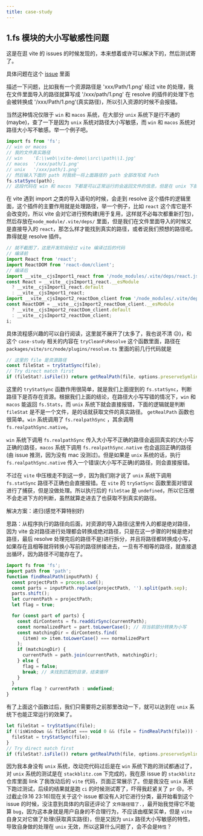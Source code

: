 ```yaml
---
title: case-study
---
```


## 1.fs 模块的大小写敏感性问题

这是在逛 vite 的 issues 的时候发现的，本来想着或许可以解决下的，然后测试寄了。

具体问题在这个 [issue](https://github.com/vitejs/vite/issues/14374) 里面

描述一下问题，比如我有一个资源路径是 'xxx/Path/1.png' 经过 vite 的处理，我在文件里面导入的路径就算写成 '/xxx/path/1.png' 在 resolve 的插件的处理下也会被转换成 '/xxx/Path/1.png'(真实路径)，所以引入资源的时候不会报错。

当然这种情况仅限于 `win` 和 `macos` 系统，在大部分 `unix` 系统下是行不通的(maybe)，查了一下是因为 `unix` 系统对路径大小写敏感，而 `win` 和 `macos` 系统对路径大小写不敏感。举一个例子吧。

```js
import fs from 'fs';
// win or macos
// 我的文件真实路径
// win    'E:\\web\\vite-demo\\src\\path\\1.jpg'
// macos  '/xxx/path/1.png'
// unix   '/xxx/path/1.png'
// 然后输入下面的 path 时我统一将上面路径的 path 全部改写成 Path
fs.statSync(path);
// 这段代码在 win 和 macos 下都是可以正常运行的会返回文件的信息，但是在 unix 下就会报错
```

在 vite 遇到 import 之类的导入语句的时候，会走到 resolve 这个插件的逻辑里面，这个插件的主要作用就是处理路径，举一个例子，比如 `react` 这个库它是不会改变的，所以 vite 会对它进行预构建(用于复用，这样就不必每次都重新打包)，然后存放在`node_module/.vite/deps/` 里面，但是我们在文件里面导入的时候又是直接导入的 `react`，那怎么样才能找到真实的路径，或者说我们预想的路径呢。靠得就是 resolve 插件。

```js
// 就不截图了，这是开发阶段经过 vite 编译过后的代码
// 编译前
import React from 'react';
import ReactDOM from 'react-dom/client';
// 编译后
import __vite__cjsImport1_react from '/node_modules/.vite/deps/react.js?v=cd158394';
const React = __vite__cjsImport1_react.__esModule
  ? __vite__cjsImport1_react.default
  : __vite__cjsImport1_react;
import __vite__cjsImport2_reactDom_client from '/node_modules/.vite/deps/react-dom_client.js?v=fd88a28b';
const ReactDOM = __vite__cjsImport2_reactDom_client.__esModule
  ? __vite__cjsImport2_reactDom_client.default
  : __vite__cjsImport2_reactDom_client;
i;
```

具体流程感兴趣的可以自行阅读，这里就不展开了(太多了，我也说不清 😥)，和这个 `case-study` 相关的内容在 `tryCleanFsResolve` 这个函数里面，路径在 `packages/vite/src/node/plugins/resolve.ts` 里面的前几行代码就是

```js
// 这里的 file 是资源路径
const fileStat = tryStatSync(file);
// Try direct match first
if (fileStat?.isFile()) return getRealPath(file, options.preserveSymlinks);
```

这里的 `tryStatSync` 函数作用很简单，就是我们上面提到的 `fs.statSync`，判断路径下是否存在资源。根据我们上面的结论，在路径大小写写错的情况下，`win` 和 `macos` 能返回 `fs.Stats`，而 `unix` 系统下就会直接报错，下面的逻辑就是判断 `fileStat` 是不是一个文件，是的话就获取文件的真实路径。 `getRealPath` 函数也很简单。`win` 系统调用了 `fs.realpathSync` ，其余调用 `fs.realpathSync.native`。

`win` 系统下调用 `fs.realpathSync` 传入大小写不正确的路径会返回真实的(大小写正确的)路径，`macos` 系统下调用 `fs.realpathSync.native` 也会返回正确的路径(由 issue 推测，因为没有 mac 没测过)。但是如果是 `unix` 系统的话，执行 `fs.realpathSync.native` 传入一个错误(大小写不正确)的路径，则会直接报错。

不过在 `vite` 中压根走不到这一步，因为我们刚才说了 `unix` 系统下调用 `fs.statSync` 路径不正确也会直接报错。在 `vite` 的 `trySatSync` 函数里面对错误进行了捕获，但是没做处理。所以执行后的 `fileStae` 是 `undefined`，所以它压根不会走进下方的判断，虽然就算走进去了也获取不到真实的路径。

解决方案：递归(感觉不算特别好)

思路：从程序执行的路径向后面，对资源的导入路径(这里传入的都是绝对路径，因为 vite 会对路径进行处理都会转换成绝对路径，只是在这一步骤的时候是绝对路径，最后 resolve 处理完后的路径不是)进行拆分，并且将路径都转换成小写，如果存在且相等就将转换小写前的路径拼接进去，一旦有不相等的路径，就直接退出循环，因为路径不可能存在了。

```js
import fs from 'fs';
import path from 'path';
function findRealPath(inputPath) {
  const projectPath = process.cwd();
  const parts = inputPath.replace(projectPath, '').split(path.sep);
  parts.shift();
  let currentPath = projectPath;
  let flag = true;

  for (const part of parts) {
    const dirContents = fs.readdirSync(currentPath);
    const normalizedPart = part.toLowerCase(); // 将当前部分转换为小写
    const matchingDir = dirContents.find(
      (item) => item.toLowerCase() === normalizedPart
    );
    if (matchingDir) {
      currentPath = path.join(currentPath, matchingDir);
    } else {
      flag = false;
      break; // 未找到匹配的目录，结束循环
    }
  }
  return flag ? currentPath : undefined;
}
```

有了上面这个函数过后，我们只需要将之前那里改动一下，就可以达到在 `unix` 系统下也能正常运行的效果了。

```js
let fileStat = tryStatSync(file);
if (!isWindows && fileStat === void 0 && (file = findRealPath(file))) {
  fileStat = tryStatSync(file);
}
// Try direct match first
if (fileStat?.isFile()) return getRealPath(file, options.preserveSymlinks);
```

因为我本身没有 `unix` 系统，改动完代码过后是在 `win` 系统下跑的测试都通过了，对 `unix` 系统的测试是在 `stackblitz.com` 下完成的，我在原 issue 的 `stackblitz` 仓库里面 link 了我改动后的 `vite` 代码，页面正常展示了。但是我没在 `unix` 系统下跑过测试，后续的结果就是跑 `ci` 的时候测试寄了，吓得我赶紧关了 `pr` 😢。不过截止(9.16 23:16)现在关于这个 issue 都没有人对它进行分类，最开始看到这个 issue 的时候，没注意到具体的内容还评论了 `文件路径错了.`，最开始我觉得它不能算 `bug`，因为这本身就是用户自身的不合理行为，不应该由框架买单，但是 `vite` 自身又对它做了处理(获取真实路径)，但是又因为 `unix` 路径大小写敏感的特性，导致自身做的处理在 `unix` 无效，所以这算什么问题了，会不会是`特性`？
